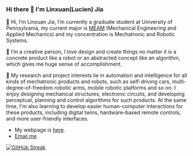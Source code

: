 ### Hi there 👋 I'm Linxuan(Lucien) Jia

👋 Hi, I’m Linxuan Jia, I’m currently a graduate student at University of Pennsylvania, my current major is [MEAM](https://www.me.upenn.edu/) (Mechanical Engineering and Applied Mechanics) and my concentration is Mechatronic and Robotic Systems. 

💫 I’m a creative person, I love design and create things no matter it is a concrete product like a robot or an abstracted concept like an algorithm, which gives me huge sense of accomplishment.

📕 My research and project interests lie in automation and intelligence for all kinds of mechatronic products and robots, such as self-driving cars, multi-degree-of-freedom robotic arms, mobile robotic platforms and so on. I enjoy designing mechanical structures, electronic circuits, and developing perceptual, planning and control algorithms for such products. At the same time, I'm also learning to develop easier human-computer interactions for these products, including digital twins, hardware-based remote controls, and more user-friendly interfaces.

- My webpage is [here](https://www.notion.so/Linxuan-Jia-Lucien-37efbf0eb3994ed1a990bd742b8ea34b?pvs=4).
- [Email me](mailto:jlinxuan@seas.upenn.edu).

[![GitHub Streak](https://streak-stats.demolab.com/?user=jlx-dxl)](https://git.io/streak-stats)
